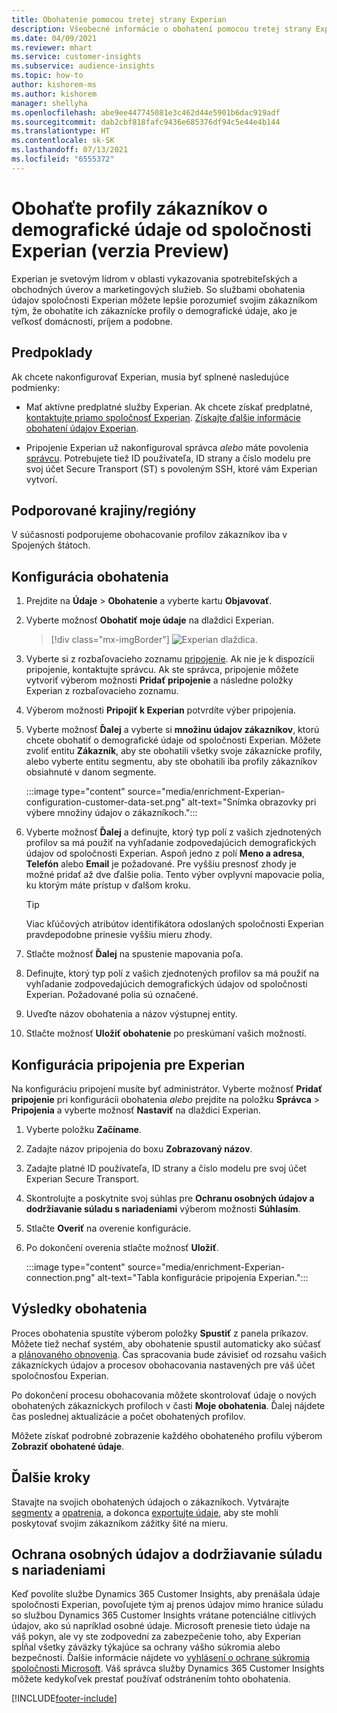 ```yaml
---
title: Obohatenie pomocou tretej strany Experian
description: Všeobecné informácie o obohatení pomocou tretej strany Experian.
ms.date: 04/09/2021
ms.reviewer: mhart
ms.service: customer-insights
ms.subservice: audience-insights
ms.topic: how-to
author: kishorem-ms
ms.author: kishorem
manager: shellyha
ms.openlocfilehash: abe9ee447745081e3c462d44e5901b6dac919adf
ms.sourcegitcommit: dab2cbf818fafc9436e685376df94c5e44e4b144
ms.translationtype: HT
ms.contentlocale: sk-SK
ms.lasthandoff: 07/13/2021
ms.locfileid: "6555372"
---
```

# <a name="enrich-customer-profiles-with-demographics-from-experian-preview"></a>Obohaťte profily zákazníkov o demografické údaje od spoločnosti Experian (verzia Preview)

Experian je svetovým lídrom v oblasti vykazovania spotrebiteľských a obchodných úverov a marketingových služieb. So službami obohatenia údajov spoločnosti Experian môžete lepšie porozumieť svojim zákazníkom tým, že obohatíte ich zákaznícke profily o demografické údaje, ako je veľkosť domácnosti, príjem a podobne.

## <a name="prerequisites"></a>Predpoklady

Ak chcete nakonfigurovať Experian, musia byť splnené nasledujúce podmienky:

- Mať aktívne predplatné služby Experian. Ak chcete získať predplatné, [kontaktujte priamo spoločnosť Experian](https://www.experian.com/marketing-services/contact). [Získajte ďalšie informácie obohatení údajov Experian](https://www.experian.com/marketing-services/microsoft?cmpid=ems_web_mci_cdppage).

- Pripojenie Experian už nakonfiguroval správca *alebo* máte povolenia [správcu](permissions.md#administrator). Potrebujete tiež ID používateľa, ID strany a číslo modelu pre svoj účet Secure Transport (ST) s povoleným SSH, ktoré vám Experian vytvorí.

## <a name="supported-countriesregions"></a>Podporované krajiny/regióny

V súčasnosti podporujeme obohacovanie profilov zákazníkov iba v Spojených štátoch.

## <a name="configure-the-enrichment"></a>Konfigurácia obohatenia

1. Prejdite na **Údaje** > **Obohatenie** a vyberte kartu **Objavovať**.

1. Vyberte možnosť **Obohatiť moje údaje** na dlaždici Experian.

   > [!div class="mx-imgBorder"]
   > ![Experian dlaždica.](media/experian-tile.png "Experian tile")
   > 

1. Vyberte si z rozbaľovacieho zoznamu [pripojenie](connections.md). Ak nie je k dispozícii pripojenie, kontaktujte správcu. Ak ste správca, pripojenie môžete vytvoriť výberom možnosti **Pridať pripojenie** a následne položky Experian z rozbaľovacieho zoznamu. 

1. Výberom možnosti **Pripojiť k Experian** potvrdíte výber pripojenia.

1.  Vyberte možnosť **Ďalej** a vyberte si **množinu údajov zákazníkov**, ktorú chcete obohatiť o demografické údaje od spoločnosti Experian. Môžete zvoliť entitu **Zákazník**, aby ste obohatili všetky svoje zákaznícke profily, alebo vyberte entitu segmentu, aby ste obohatili iba profily zákazníkov obsiahnuté v danom segmente.

    :::image type="content" source="media/enrichment-Experian-configuration-customer-data-set.png" alt-text="Snímka obrazovky pri výbere množiny údajov o zákazníkoch.":::

1. Vyberte možnosť **Ďalej** a definujte, ktorý typ polí z vašich zjednotených profilov sa má použiť na vyhľadanie zodpovedajúcich demografických údajov od spoločnosti Experian. Aspoň jedno z polí **Meno a adresa**, **Telefón** alebo **Email** je požadované. Pre vyššiu presnosť zhody je možné pridať až dve ďalšie polia. Tento výber ovplyvní mapovacie polia, ku ktorým máte prístup v ďalšom kroku.

    > [!TIP]
    > Viac kľúčových atribútov identifikátora odoslaných spoločnosti Experian pravdepodobne prinesie vyššiu mieru zhody.

1. Stlačte možnosť **Ďalej** na spustenie mapovania poľa.

1. Definujte, ktorý typ polí z vašich zjednotených profilov sa má použiť na vyhľadanie zodpovedajúcich demografických údajov od spoločnosti Experian. Požadované polia sú označené.

1. Uveďte názov obohatenia a názov výstupnej entity.

1. Stlačte možnosť **Uložiť obohatenie** po preskúmaní vašich možností.

## <a name="configure-the-connection-for-experian"></a>Konfigurácia pripojenia pre Experian 

Na konfiguráciu pripojení musíte byť administrátor. Vyberte možnosť **Pridať pripojenie** pri konfigurácii obohatenia *alebo* prejdite na položku **Správca** > **Pripojenia** a vyberte možnosť **Nastaviť** na dlaždici Experian.

1. Vyberte položku **Začíname**.

1. Zadajte názov pripojenia do boxu **Zobrazovaný názov**.

1. Zadajte platné ID používateľa, ID strany a číslo modelu pre svoj účet Experian Secure Transport.

1. Skontrolujte a poskytnite svoj súhlas pre **Ochranu osobných údajov a dodržiavanie súladu s nariadeniami** výberom možnosti **Súhlasím**.

1. Stlačte **Overiť** na overenie konfigurácie.

1. Po dokončení overenia stlačte možnosť **Uložiť**.
   
   :::image type="content" source="media/enrichment-Experian-connection.png" alt-text="Tabla konfigurácie pripojenia Experian.":::

## <a name="enrichment-results"></a>Výsledky obohatenia

Proces obohatenia spustíte výberom položky **Spustiť** z panela príkazov. Môžete tiež nechať systém, aby obohatenie spustil automaticky ako súčasť a [plánovaného obnovenia](system.md#schedule-tab). Čas spracovania bude závisieť od rozsahu vašich zákazníckych údajov a procesov obohacovania nastavených pre váš účet spoločnosťou Experian.

Po dokončení procesu obohacovania môžete skontrolovať údaje o nových obohatených zákazníckych profiloch v časti **Moje obohatenia**. Ďalej nájdete čas poslednej aktualizácie a počet obohatených profilov.

Môžete získať podrobné zobrazenie každého obohateného profilu výberom **Zobraziť obohatené údaje**.

## <a name="next-steps"></a>Ďalšie kroky

Stavajte na svojich obohatených údajoch o zákazníkoch. Vytvárajte [segmenty](segments.md) a [opatrenia](measures.md), a dokonca [exportujte údaje](export-destinations.md), aby ste mohli poskytovať svojim zákazníkom zážitky šité na mieru.

## <a name="data-privacy-and-compliance"></a>Ochrana osobných údajov a dodržiavanie súladu s nariadeniami

Keď povolíte službe Dynamics 365 Customer Insights, aby prenášala údaje spoločnosti Experian, povoľujete tým aj prenos údajov mimo hranice súladu so službou Dynamics 365 Customer Insights vrátane potenciálne citlivých údajov, ako sú napríklad osobné údaje. Microsoft prenesie tieto údaje na váš pokyn, ale vy ste zodpovední za zabezpečenie toho, aby Experian spĺňal všetky záväzky týkajúce sa ochrany vášho súkromia alebo bezpečnosti. Ďalšie informácie nájdete vo [vyhlásení o ochrane súkromia spoločnosti Microsoft](https://go.microsoft.com/fwlink/?linkid=396732).
Váš správca služby Dynamics 365 Customer Insights môžete kedykoľvek prestať používať odstránením tohto obohatenia.


[!INCLUDE[footer-include](../includes/footer-banner.md)]
